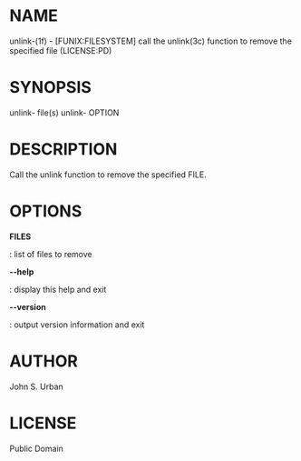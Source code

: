 NAME
====

unlink-(1f) - \[FUNIX:FILESYSTEM\] call the unlink(3c) function to
remove the specified file (LICENSE:PD)

SYNOPSIS
========

unlink- file(s) unlink- OPTION

DESCRIPTION
===========

Call the unlink function to remove the specified FILE.

OPTIONS
=======

**FILES**

:   list of files to remove

****--help****

:   display this help and exit

****--version****

:   output version information and exit

AUTHOR
======

John S. Urban

LICENSE
=======

Public Domain
